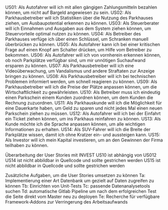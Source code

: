 US01: Als Autofahrer will ich mit allen gängigen Zahlungsmitteln bezahlen können, um nicht auf Bargeld angewiesen zu sein.
US02: Als Parkhausbetreiber will ich Statistiken über die Nutzung des Parkhauses ziehen, um Ausbaupotential erkennen zu können.
US03: Als Steuerberater will ich Einnahmen und Ausgaben aus dem System ziehen können, um Steuervorteile optimal nutzen zu können.
US04: Als Betreiber des Parkhauses verfüge ich über einen Schlüssel, um Schranken manuell überbrücken zu können.
US05: Als Autofahrer kann ich bei einer kritischen Frage auf einen Knopf am Schalter drücken, um Hilfe vom Betreiber zu bekommen.
US06: Als Autofahrer will ich von vornherein erkennen können, ob noch Parkplätze verfügbar sind, um mir unnötigen Suchaufwand ersparen zu können.
US07: Als Parkhausbetreiber will ich eine Videoüberwachung, um Vandalismus und andere Straftaten zur Anzeige bringen zu können.
US08: Als Parkhausbetreiber will ich bei technischen Problemen informiert werden, um schnell reagieren zu können.
US09: Als Parkhausbetreiber will ich die Preise der Plätze anpassen können, um die Wirtschaftlichkeit zu gewährleisten.
US10: Als Betreiber muss ich eindeutig einen Parkschein einem Kunden zuordnen können, um dem Kunden die Rechnung zuzuordnen.
US11: Als Parkhauskunde will ich die Möglichkeit für eine Dauerkarte haben, um Geld zu sparen und nicht jedes Mal einen neuen Parkschein ziehen zu müssen.
US12: Als Autofahrer will ich bei der Einfahrt ein Ticket ziehen können, um ins Parkhaus reinfahren zu können.
US13: Als Kunde möchte ich die Sprache anpassen können, um alle wichtigen Informationen zu erhalten.
US14: Als SUV-Fahrer will ich die Breite der Parkplätze wissen, damit ich ohne Kratzer ein- und aussteigen kann.
US15: Als Investor will ich mein Kapital investieren, um an den Gewinnen der Firma teilhaben zu können.

Überarbeitung der User Stories mit INVEST
US10 ist abhängig von US012
US14 ist nicht abbildbar in Quellcode und sollte gestrichen werden
US15 ist nicht abbildbar in Quellcode und sollte gestrichen werden

Zusätzliche Aufgaben, um die User Stories umsetzen zu können
Ta: Implementierung einer Art Datenbank um gezielt auf Daten zugreifen zu können
Tb: Einrichten von Unit-Tests
Tc: passende Datenanalysetools suchen
Td: automatische Gitlab Pipeline um nach dem erfolgreichen Test die Seite direkt vom Master neu zu deployen
Te: Recherche für verfügbare Framework-Addons zur Verringerung des Arbeitsaufwands
